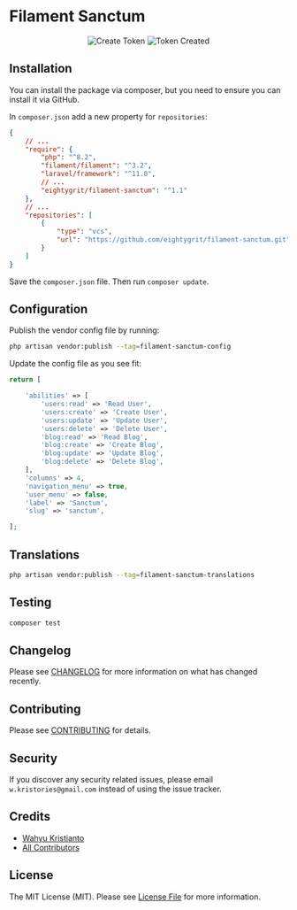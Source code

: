 # Filament Sanctum

<p align="center">
    <img src="./art/create-token.png" alt="Create Token">
    <img src="./art/token-created.png" alt="Token Created">
</p>

## Installation

You can install the package via composer, but you need to ensure you can install it via GitHub.

In `composer.json` add a new property for `repositories`:

````json
{
    // ...
    "require": {
        "php": "^8.2",
        "filament/filament": "^3.2",
        "laravel/framework": "^11.0",
        // ...
        "eightygrit/filament-sanctum": "^1.1"
    },
    // ...
    "repositories": [
        {
            "type": "vcs",
            "url": "https://github.com/eightygrit/filament-sanctum.git"
        }
    ]
}
````

Save the `composer.json` file. Then run `composer update`.


## Configuration

Publish the vendor config file by running:

```bash
php artisan vendor:publish --tag=filament-sanctum-config
```

Update the config file as you see fit:

```php
return [

    'abilities' => [
        'users:read' => 'Read User',
        'users:create' => 'Create User',
        'users:update' => 'Update User',
        'users:delete' => 'Delete User',
        'blog:read' => 'Read Blog',
        'blog:create' => 'Create Blog',
        'blog:update' => 'Update Blog',
        'blog:delete' => 'Delete Blog',
    ],
    'columns' => 4,
    'navigation_menu' => true,
    'user_menu' => false,
    'label' => 'Sanctum',
    'slug' => 'sanctum',

];
```

## Translations

```bash
php artisan vendor:publish --tag=filament-sanctum-translations
```

## Testing

```bash
composer test
```

## Changelog

Please see [CHANGELOG](CHANGELOG.md) for more information on what has changed recently.

## Contributing

Please see [CONTRIBUTING](CONTRIBUTING.md) for details.

## Security

If you discover any security related issues, please email `w.kristories@gmail.com` instead of using the issue tracker.

## Credits

- [Wahyu Kristianto](https://github.com/kristories)
- [All Contributors](https://github.com/eightygrit/filament-sanctum/graphs/contributors)

## License

The MIT License (MIT). Please see [License File](LICENSE.md) for more information.
